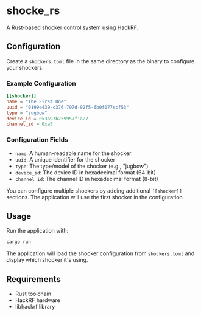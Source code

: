 # shocke_rs

A Rust-based shocker control system using HackRF.

## Configuration

Create a `shockers.toml` file in the same directory as the binary to configure your shockers.

### Example Configuration

```toml
[[shocker]]
name = "The First One"
uuid = "0199e439-c376-797d-92f5-6b0f077ecf53"
type = "jugbow"
device_id = 0x3a97b259957f1a27
channel_id = 0xa5
```

### Configuration Fields

- `name`: A human-readable name for the shocker
- `uuid`: A unique identifier for the shocker
- `type`: The type/model of the shocker (e.g., "jugbow")
- `device_id`: The device ID in hexadecimal format (64-bit)
- `channel_id`: The channel ID in hexadecimal format (8-bit)

You can configure multiple shockers by adding additional `[[shocker]]` sections. The application will use the first shocker in the configuration.

## Usage

Run the application with:

```bash
cargo run
```

The application will load the shocker configuration from `shockers.toml` and display which shocker it's using.

## Requirements

- Rust toolchain
- HackRF hardware
- libhackrf library
